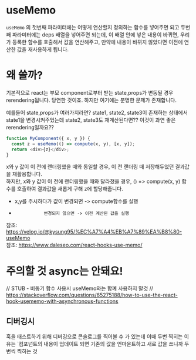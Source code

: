 # useMemo
`useMemo` 의 첫번째 파라미터에는 어떻게 연산할지 정의하는 함수를 넣어주면 되고 두번째 파라미터에는 deps 배열을 넣어주면 되는데, 이 배열 안에 넣은 내용이 바뀌면, 우리가 등록한 함수를 호출해서 값을 연산해주고, 만약에 내용이 바뀌지 않았다면 이전에 연산한 값을 재사용하게 됩니다.

# 왜 쓸까?

기본적으로 react는 부모 component로부터 받는 state,props가 변동될 경우 rerendering됩니다. 당연한 것이죠. 하지만 여기에는 분명한 문제가 존재합니다.

예를들어 state,props가 여러가지라면?
state1, state2, state3이 존재하는 상태에서 state1을 변경시켜주었는데 state2, state3도 재계산된다면??
이것이 과연 좋은 rerendering일까요??
```javascript
function MyComponent({ x, y }) {
  const z = useMemo(() => compute(x, y), [x, y]);
  return <div>{z}</div>;
}
```
x와 y 값이 이 전에 랜더링했을 때와 동일할 경우, 이 전 랜더링 때 저장해두었던 결과값을 재활용합니다.   
하지만, x와 y 값이 이 전에 랜더링했을 때와 달라졌을 경우, () => compute(x, y) 함수를 호출하여 결과값을 새롭게 구해 z에 할당해줍니다.
* x,y를 주시하다가 값이 변경되면 -> compute함수를 실행
*                변경되지 않으면 -> 이전 계산된 값을 실행 


참조: https://velog.io/@kysung95/%EC%A7%A4%EB%A7%89%EA%B8%80-useMemo  
참조: https://www.daleseo.com/react-hooks-use-memo/
# 주의할 것 async는 안돼요!

  // STUB - 비동기 함수 사용시 useMemo와는 함꼐 사용하지 말것
  // https://stackoverflow.com/questions/65275188/how-to-use-the-react-hook-usememo-with-asynchronous-functions

## 디버깅시
훅을 태스트하기 위해 디버깅으로 콘솔로그를 찍어볼 수 가 있는데
이때 두번 찍히는 이유는 `컴포넌트의 내용이 업데이트 되면 기존의 값을 언마운트하고 새로 값을 쓰니까 두번씩 찍히는 것